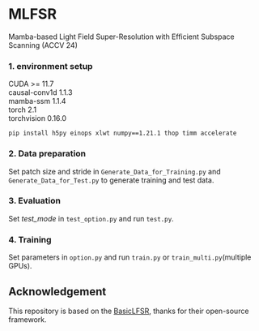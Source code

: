 # MLFSR
Mamba-based Light Field Super-Resolution with Efficient Subspace Scanning (ACCV 24)


### 1. environment setup

CUDA >= 11.7 \
causal-conv1d 1.1.3 \
mamba-ssm 1.1.4 \
torch 2.1 \
torchvision 0.16.0 

```pip install h5py einops xlwt numpy==1.21.1 thop timm accelerate```


### 2. Data preparation

Set patch size and stride in ```Generate_Data_for_Training.py``` and ```Generate_Data_for_Test.py``` to generate training and test data.


### 3. Evaluation

Set *test_mode* in ```test_option.py``` and run ```test.py```.

### 4. Training

Set parameters in ```option.py``` and run ```train.py``` or ```train_multi.py```(multiple GPUs).


## Acknowledgement
This repository is based on the [BasicLFSR](https://github.com/ZhengyuLiang24/BasicLFSR), thanks for their open-source framework.

